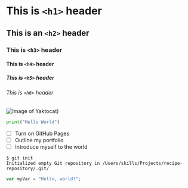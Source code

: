 # This is `<h1>` header

## This is an `<h2>` header

### This is `<h3>` header

#### This is `<h4>` header

##### This is `<h5>` header

###### This is `<h6>` header

![Image of Yaktocat](https://octodex.github.com/images/yaktocat.png))

```python
print("Hello World")
```
- [ ] Turn on GitHub Pages
- [ ] Outline my portfolio
- [ ] Introduce myself to the world

```
$ git init
Initialized empty Git repository in /Users/skills/Projects/recipe-repository/.git/
```

``` javascript
var myVar = "Hello, world!";
```

